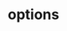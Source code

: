 ---
title: options
api:
  file: api_gateway_swagger.json
  operationId: options_api-v2-royalties-payments-royaltypayid
hidden: false
---